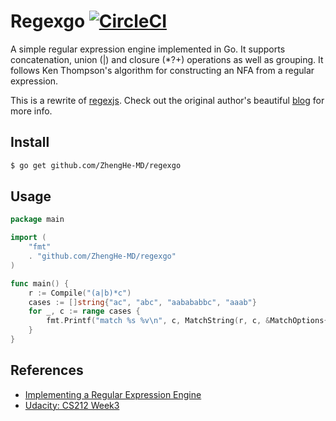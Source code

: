# Regexgo [![CircleCI](https://circleci.com/gh/ZhengHe-MD/regexgo.svg?style=svg)](https://circleci.com/gh/ZhengHe-MD/regexgo)

A simple regular expression engine implemented in Go. It supports concatenation, union (|) and closure (*?+) operations as well as grouping. It follows Ken Thompson's algorithm for constructing an NFA from a regular expression.

This is a rewrite of [regexjs](https://github.com/deniskyashif/regexjs). Check out the original author's beautiful [blog](https://deniskyashif.com/implementing-a-regular-expression-engine/) for more info.

## Install

```sh
$ go get github.com/ZhengHe-MD/regexgo
```

## Usage

```go
package main

import (
	"fmt"
	. "github.com/ZhengHe-MD/regexgo"
)

func main() {
	r := Compile("(a|b)*c")
	cases := []string{"ac", "abc", "aabababbc", "aaab"}
	for _, c := range cases {
		fmt.Printf("match %s %v\n", c, MatchString(r, c, &MatchOptions{DFS}))
	}
}
```

## References

* [Implementing a Regular Expression Engine](https://deniskyashif.com/implementing-a-regular-expression-engine/)
* [Udacity: CS212 Week3](https://sites.google.com/site/udacitymirrorcs212/syllabus)





